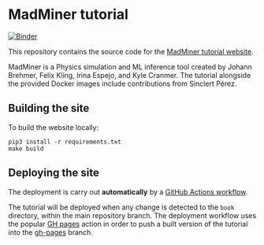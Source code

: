 # MadMiner tutorial

[![Binder][madminer-tutorial-binder-logo]][madminer-tutorial-binder-link]

This repository contains the source code for the [MadMiner tutorial website][madminer-tutorial-web].

MadMiner is a Physics simulation and ML inference tool created by Johann Brehmer, Felix Kling, Irina Espejo,
and Kyle Cranmer. The tutorial alongside the provided Docker images include contributions from Sinclert Pérez.


## Building the site
To build the website locally:

```shell
pip3 install -r requirements.txt
make build
```


## Deploying the site
The deployment is carry out **automatically** by a [GitHub Actions workflow][madminer-tutorial-workflow-web].


The tutorial will be deployed when any change is detected to the `book` directory, within the main repository branch.
The deployment workflow uses the popular [GH pages][github-pages-action] action in order to push a built version
of the tutorial into the [gh-pages][madminer-tutorial-branch-pages] branch.


[github-pages-action]: https://github.com/marketplace/actions/github-pages-action
[madminer-tutorial-web]: https://madminer-tool.github.io/madminer-tutorial
[madminer-tutorial-binder-link]: https://mybinder.org/v2/gh/cranmer/madminer-tutorial/master
[madminer-tutorial-binder-logo]: https://mybinder.org/badge_logo.svg
[madminer-tutorial-branch-pages]: https://github.com/madminer-tool/madminer-tutorial/tree/gh-pages
[madminer-tutorial-workflow-web]: https://github.com/madminer-tool/madminer-tutorial/blob/master/.github/workflows/web.yml
